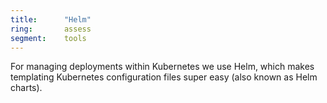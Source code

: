 ```yaml
---
title:      "Helm"
ring:       assess
segment:    tools
---
```


For managing deployments within Kubernetes we use Helm, which makes templating Kubernetes configuration files super easy (also known as Helm charts).
